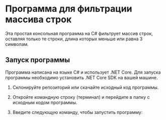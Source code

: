 # Программа для фильтрации массива строк

Эта простая консольная программа на C# фильтрует массив строк, оставляя только те строки, длина которых меньше или равна 3 символам.

## Запуск программы

Программа написана на языке C# и использует .NET Core. Для запуска программы необходимо установить .NET Core SDK на вашей машине.

1. Склонируйте репозиторий или скачайте исходный код программы.

2. Откройте командную строку (терминал) и перейдите в папку с исходным кодом программы.

3. Введите следующую команду, чтобы запустить программу:

